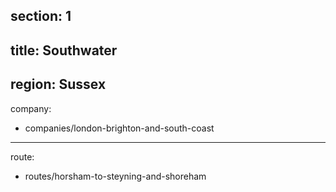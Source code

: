 section: 1
----
title: Southwater
----
region: Sussex
----
company:
- companies/london-brighton-and-south-coast
----
route:
- routes/horsham-to-steyning-and-shoreham
